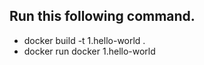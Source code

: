 ## Run this following command.
- docker build -t 1.hello-world .
- docker run docker 1.hello-world 
